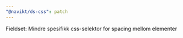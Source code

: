 ```yaml
---
"@navikt/ds-css": patch
---
```


Fieldset: Mindre spesifikk css-selektor for spacing mellom elementer
